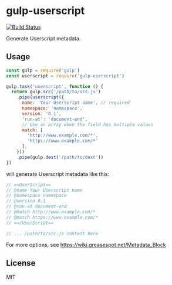 # gulp-userscript

[![Build Status](https://travis-ci.org/pd4d10/gulp-userscript.svg?branch=master)](https://travis-ci.org/pd4d10/gulp-userscript)

Generate Userscript metadata.

## Usage

```js
const gulp = require('gulp')
const userscript = require('gulp-userscript')

gulp.task('userscript', function () {
  return gulp.src('/path/to/src.js')
    .pipe(userscript({
      name: 'Your Userscript name', // required
      namespace: 'namespace',
      version: '0.1',
      'run-at': 'document-end',
      // Use an array when the field has multiple values
      match: [
        'http://www.example.com/*',
        'https://www.example.com/*'
      ],
    }))
    .pipe(gulp.dest('/path/to/dest'))
})
```

will generate Userscript metadata like this:

```js
// ==UserScript==
// @name Your Userscript name
// @namespace namespace
// @version 0.1
// @run-at document-end
// @match http://www.example.com/*
// @match https://www.example.com/*
// ==/UserScript==

// ... /path/to/src.js content here
```

For more options, see https://wiki.greasespot.net/Metadata_Block

## License

MIT

